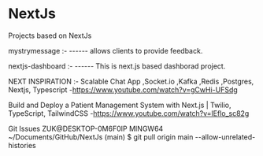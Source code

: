 # NextJs

Projects based on NextJs

mystrymessage :-
------ allows clients to provide feedback.

nextjs-dashboard :-
------ This is next.js based dashborad project.

NEXT INSPIRATION :-
Scalable Chat App ,Socket.io ,Kafka ,Redis ,Postgres, Nextjs, Typescript -https://www.youtube.com/watch?v=gCwHi-UFSdg

Build and Deploy a Patient Management System with Next.js | Twilio, TypeScript, TailwindCSS -https://www.youtube.com/watch?v=lEflo_sc82g

Git Issues
ZUK@DESKTOP-0M6F0IP MINGW64 ~/Documents/GitHub/NextJs (main)
$ git pull origin main --allow-unrelated-histories
